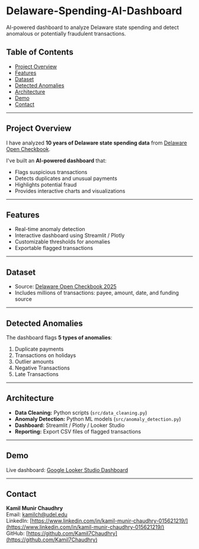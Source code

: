 # Delaware-Spending-AI-Dashboard
AI-powered dashboard to analyze Delaware state spending and detect anomalous or potentially fraudulent transactions.


## Table of Contents
- [Project Overview](#project-overview)
- [Features](#features)
- [Dataset](#dataset)
- [Detected Anomalies](#detected-anomalies)
- [Architecture](#architecture)
- [Demo](#demo)
- [Contact](#contact)

---

## Project Overview
I have analyzed **10 years of Delaware state spending data** from [Delaware Open Checkbook](https://opencheckbook.delaware.gov/#!/year/2025/).  

I've built an **AI-powered dashboard** that:  
- Flags suspicious transactions  
- Detects duplicates and unusual payments  
- Highlights potential fraud  
- Provides interactive charts and visualizations  

---

## Features
- Real-time anomaly detection  
- Interactive dashboard using Streamlit / Plotly  
- Customizable thresholds for anomalies  
- Exportable flagged transactions  

---

## Dataset
- Source: [Delaware Open Checkbook 2025](https://opencheckbook.delaware.gov/#!/year/2025/)  
- Includes millions of transactions: payee, amount, date, and funding source  

---

## Detected Anomalies
The dashboard flags **5 types of anomalies**:
1. Duplicate payments  
2. Transactions on holidays  
3. Outlier amounts  
4. Negative Transactions 
5. Late Transactions 

---

## Architecture
- **Data Cleaning:** Python scripts (`src/data_cleaning.py`)  
- **Anomaly Detection:** Python ML models (`src/anomaly_detection.py`)  
- **Dashboard:** Streamlit / Plotly / Looker Studio  
- **Reporting:** Export CSV files of flagged transactions  

---

## Demo
Live dashboard: [Google Looker Studio Dashboard](https://lookerstudio.google.com/u/0/reporting/fb20cc41-e739-4cf3-b24c-b0e0f4592184/page/FbfUF)  

---

## Contact
**Kamil Munir Chaudhry**  
Email: kamilch@udel.edu  
LinkedIn: [https://www.linkedin.com/in/kamil-munir-chaudhry-015621219/](https://www.linkedin.com/in/kamil-munir-chaudhry-015621219/)  
GitHub: [https://github.com/Kamil7Chaudhry](https://github.com/Kamil7Chaudhry)



